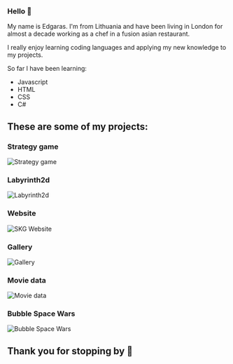 ### Hello :wave:

My name is Edgaras. I'm from Lithuania and have been living in London for almost a decade working as a chef in a fusion asian restaurant.

I really enjoy learning coding languages and applying my new knowledge to my projects.

So far I have been learning:

* Javascript
* HTML
* CSS
* C#

## These are some of my projects:
### Strategy game

![Strategy game](https://edga380.github.io/projectgallery/images/gallery1800x1800/strategyGamePortfolio.png "Strategy game")

### Labyrinth2d

![Labyrinth2d](https://edga380.github.io/projectgallery/images/gallery1800x1800/labyrinth2dPortfolio.png "Labyrinth2d")

### Website

![SKG Website](https://edga380.github.io/projectgallery/images/gallery1800x1800/sKGamesPortfolio.png "SKGames website")

### Gallery

![Gallery](https://edga380.github.io/projectgallery/images/gallery1800x1800/galleryPortfolio.png "Gallery")

### Movie data

![Movie data](https://edga380.github.io/projectgallery/images/gallery1800x1800/movieDataPortfolio.png "Movie data")

### Bubble Space Wars

![Bubble Space Wars](https://edga380.github.io/projectgallery/images/gallery1800x1800/bubbleSpaceWarsPortfolio.png "Bubble Space Wars")

## Thank you for stopping by :slightly_smiling_face:
